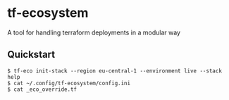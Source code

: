 # tf-ecosystem
A tool for handling terraform deployments in a modular way

## Quickstart

    $ tf-eco init-stack --region eu-central-1 --environment live --stack help
    $ cat ~/.config/tf-ecosystem/config.ini
    $ cat _eco_override.tf
